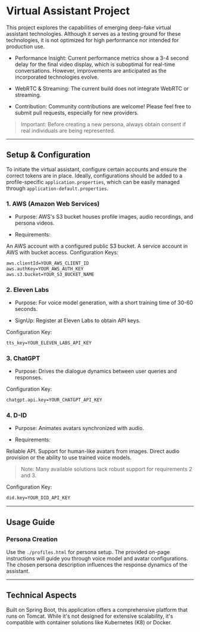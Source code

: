 # Virtual Assistant Project

This project explores the capabilities of emerging deep-fake virtual assistant technologies. Although it serves as a testing ground for these technologies, it is not optimized for high performance nor intended for production use.

- Performance Insight: Current performance metrics show a 3-4 second delay for the final video display, which is suboptimal for real-time conversations. However, improvements are anticipated as the incorporated technologies evolve.

- WebRTC & Streaming: The current build does not integrate WebRTC or streaming.

- Contribution: Community contributions are welcome! Please feel free to submit pull requests, especially for new providers.

> Important: Before creating a new persona, always obtain consent if real individuals are being represented.

---

## Setup & Configuration

To initiate the virtual assistant, configure certain accounts and ensure the correct tokens are in place. Ideally, configurations should be added to a profile-specific `application.properties`, which can be easily managed through `application-default.properties`.

### 1. AWS (Amazon Web Services)

- Purpose: AWS's S3 bucket houses profile images, audio recordings, and persona videos.

- Requirements:

An AWS account with a configured public S3 bucket.
A service account in AWS with bucket access.
Configuration Keys:
```markdown
aws.clientId=YOUR_AWS_CLIENT_ID
aws.authKey=YOUR_AWS_AUTH_KEY
aws.s3.bucket=YOUR_S3_BUCKET_NAME
```

### 2. Eleven Labs

- Purpose: For voice model generation, with a short training time of 30-60 seconds.

- SignUp: Register at Eleven Labs to obtain API keys.

Configuration Key:
```markdown
tts_key=YOUR_ELEVEN_LABS_API_KEY
```

### 3. ChatGPT

- Purpose: Drives the dialogue dynamics between user queries and responses.

Configuration Key:
```markdown
chatgpt.api.key=YOUR_CHATGPT_API_KEY
```

### 4. D-ID

- Purpose: Animates avatars synchronized with audio.

- Requirements:

Reliable API.
Support for human-like avatars from images.
Direct audio provision or the ability to use trained voice models.
> Note: Many available solutions lack robust support for requirements 2 and 3.

Configuration Key:
```markdown
did.key=YOUR_DID_API_KEY
```

---

## Usage Guide

### Persona Creation

Use the `./profiles.html` for persona setup. The provided on-page instructions will guide you through voice model and avatar configurations. The chosen persona description influences the response dynamics of the assistant.

---

## Technical Aspects

Built on Spring Boot, this application offers a comprehensive platform that runs on Tomcat. While it's not designed for extensive scalability, it's compatible with container solutions like Kubernetes (K8) or Docker.